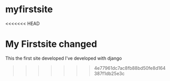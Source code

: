 # myfirstsite
<<<<<<< HEAD

My Firstsite changed
=======
This the first site developed I've developed with django
>>>>>>> 4e77961dc7ac8fb88bd50fe8d164387f1db25e3c
